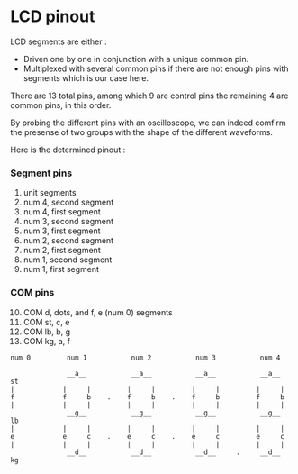 # LCD pinout
LCD segments are either :
- Driven one by one in conjunction with a unique common pin.
- Multiplexed with several common pins if there are not enough pins with segments which is our case here.

There are 13 total pins, among which 9 are control pins the remaining 4 are common pins, in this order.

By probing the different pins with an oscilloscope, we can indeed comfirm the presense of two groups with the shape of the different waveforms.

Here is the determined pinout :

### Segment pins
1.  unit segments
2.  num 4, second segment
3.  num 4, first segment
4.  num 3, second segment
5.  num 3, first segment
6.  num 2, second segment
7.  num 2, first segment
8.  num 1, second segment
9.  num 1, first segment

### COM pins
10. COM d, dots, and f, e (num 0) segments
11. COM st, c, e
12. COM lb, b, g
13. COM kg, a, f


```
num 0         num 1           num 2           num 3           num 4
                                                           
              __a__           __a__           __a__           __a__             st 
|            |     |         |     |         |     |         |     |
f            f     b    .    f     b    .    f     b         f     b
|            |     |         |     |         |     |         |     |
              __g__           __g__           __g__           __g__             lb 
|            |     |         |     |         |     |         |     |
e            e     c    .    e     c    .    e     c         e     c
|            |     |         |     |         |     |         |     |
              __d__           __d__           __d__     .     __d__             kg

 ```
